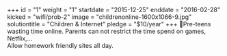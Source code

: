 +++
id = "1"
weight = "1"
startdate = "2015-12-25"
enddate = "2016-02-28"
kicked = "wifi/prob-2"
image = "childrenonline-1600x1066-9.jpg"
solutiontitle = "Children & Internet"
pledge = "$10/year"
+++
Pre-teens wasting time online. Parents can not restrict the time spend on games, Netflix,...<br/>
Allow homework friendly sites all day.
